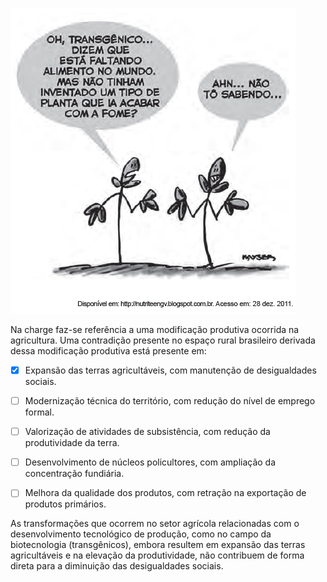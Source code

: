 

![](75b1624d-a640-233a-4247-d1e4d26e3a21.png)

Na charge faz-se referência a uma modificação produtiva ocorrida na agricultura. Uma contradição presente no espaço rural brasileiro derivada dessa modificação produtiva está presente em:



- [x] Expansão das terras agricultáveis, com manutenção de desigualdades sociais.
- [ ] Modernização técnica do território, com redução do nível de emprego formal.
- [ ] Valorização de atividades de subsistência, com redução da produtividade da terra.
- [ ] Desenvolvimento de núcleos policultores, com ampliação da concentração fundiária.
- [ ] Melhora da qualidade dos produtos, com retração na exportação de produtos primários.


As transformações que ocorrem no setor agrícola relacionadas com o desenvolvimento tecnológico de produção, como no campo da biotecnologia (transgênicos), embora resultem em expansão das terras agricultáveis e na elevação da produtividade, não contribuem de forma direta para a diminuição das desigualdades sociais.
